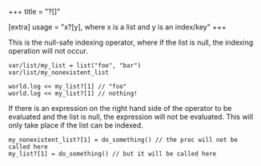 +++
title = "?[]"

[extra]
usage = "x?[y], where x is a list and y is an index/key"
+++

This is the null-safe indexing operator, where if the list is null, the indexing operation will not occur.

```dm
var/list/my_list = list("foo", "bar")
var/list/my_nonexistent_list

world.log << my_list?[1] // "foo"
world.log << my_list?[1] // nothing!
```

If there is an expression on the right hand side of the operator to be evaluated and the list is null, the expression will not be evaluated. This will only take place if the list can be indexed.

```dm
my_nonexistent_list?[1] = do_something() // the proc will not be called here
my_list?[1] = do_something() // but it will be called here
```
